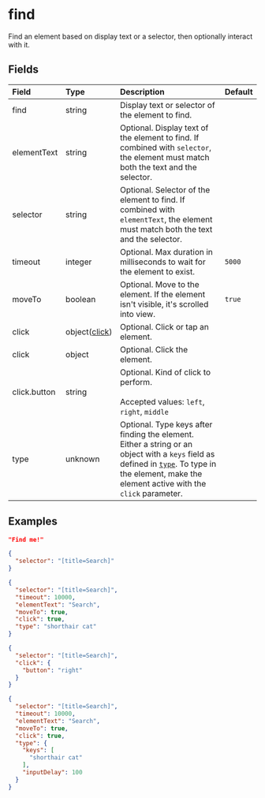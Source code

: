 
# find

Find an element based on display text or a selector, then optionally interact with it.

## Fields

Field | Type | Description | Default
:-- | :-- | :-- | :--
find | string | Display text or selector of the element to find. | 
elementText | string | Optional. Display text of the element to find. If combined with `selector`, the element must match both the text and the selector. | 
selector | string | Optional. Selector of the element to find. If combined with `elementText`, the element must match both the text and the selector. | 
timeout | integer | Optional. Max duration in milliseconds to wait for the element to exist. | `5000`
moveTo | boolean | Optional. Move to the element. If the element isn't visible, it's scrolled into view. | `true`
click | object([click](/docs/references/schemas/click)) | Optional. Click or tap an element. | 
click | object | Optional. Click the element. | 
click.button | string | Optional. Kind of click to perform.<br/><br/>Accepted values: `left`, `right`, `middle` | 
type | unknown | Optional. Type keys after finding the element. Either a string or an object with a `keys` field as defined in [`type`](type). To type in the element, make the element active with the `click` parameter. | 

## Examples

```json
"Find me!"
```

```json
{
  "selector": "[title=Search]"
}
```

```json
{
  "selector": "[title=Search]",
  "timeout": 10000,
  "elementText": "Search",
  "moveTo": true,
  "click": true,
  "type": "shorthair cat"
}
```

```json
{
  "selector": "[title=Search]",
  "click": {
    "button": "right"
  }
}
```

```json
{
  "selector": "[title=Search]",
  "timeout": 10000,
  "elementText": "Search",
  "moveTo": true,
  "click": true,
  "type": {
    "keys": [
      "shorthair cat"
    ],
    "inputDelay": 100
  }
}
```
